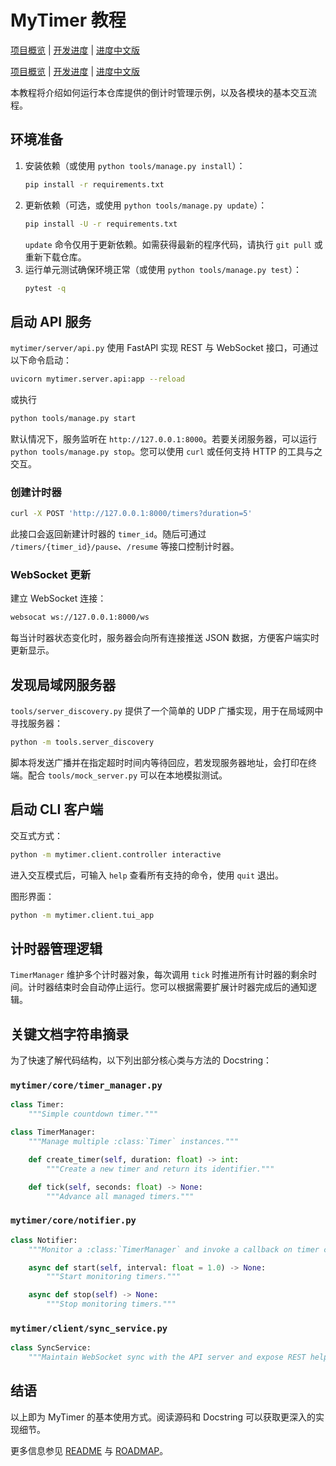 # MyTimer 教程
[项目概览](README.md) | [开发进度](ROADMAP.md) | [进度中文版](ROADMAP.zh.md)


[项目概览](README.md) | [开发进度](ROADMAP.md) | [进度中文版](ROADMAP.zh.md)



本教程将介绍如何运行本仓库提供的倒计时管理示例，以及各模块的基本交互流程。

## 环境准备

1. 安装依赖（或使用 `python tools/manage.py install`）：
   ```bash
   pip install -r requirements.txt
   ```
2. 更新依赖（可选，或使用 `python tools/manage.py update`）：
    ```bash
    pip install -U -r requirements.txt
    ```
    `update` 命令仅用于更新依赖。如需获得最新的程序代码，请执行 `git pull` 或重新下载仓库。
3. 运行单元测试确保环境正常（或使用 `python tools/manage.py test`）：
   ```bash
   pytest -q
   ```

## 启动 API 服务

`mytimer/server/api.py` 使用 FastAPI 实现 REST 与 WebSocket 接口，可通过以下命令启动：

```bash
uvicorn mytimer.server.api:app --reload
```
或执行
```bash
python tools/manage.py start
```

默认情况下，服务监听在 `http://127.0.0.1:8000`。若要关闭服务器，可以运行 `python tools/manage.py stop`。您可以使用 `curl` 或任何支持 HTTP 的工具与之交互。

### 创建计时器

```bash
curl -X POST 'http://127.0.0.1:8000/timers?duration=5'
```

此接口会返回新建计时器的 `timer_id`。随后可通过 `/timers/{timer_id}/pause`、`/resume` 等接口控制计时器。

### WebSocket 更新

建立 WebSocket 连接：

```bash
websocat ws://127.0.0.1:8000/ws
```

每当计时器状态变化时，服务器会向所有连接推送 JSON 数据，方便客户端实时更新显示。

## 发现局域网服务器

`tools/server_discovery.py` 提供了一个简单的 UDP 广播实现，用于在局域网中寻找服务器：

```bash
python -m tools.server_discovery
```

脚本将发送广播并在指定超时时间内等待回应，若发现服务器地址，会打印在终端。配合 `tools/mock_server.py` 可以在本地模拟测试。

## 启动 CLI 客户端

交互式方式：
```bash
python -m mytimer.client.controller interactive
```
进入交互模式后，可输入 `help` 查看所有支持的命令，使用 `quit` 退出。

图形界面：
```bash
python -m mytimer.client.tui_app
```

## 计时器管理逻辑

`TimerManager` 维护多个计时器对象，每次调用 `tick` 时推进所有计时器的剩余时间。计时器结束时会自动停止运行。您可以根据需要扩展计时器完成后的通知逻辑。

## 关键文档字符串摘录

为了快速了解代码结构，以下列出部分核心类与方法的 Docstring：

### `mytimer/core/timer_manager.py`

```python
class Timer:
    """Simple countdown timer."""

class TimerManager:
    """Manage multiple :class:`Timer` instances."""

    def create_timer(self, duration: float) -> int:
        """Create a new timer and return its identifier."""

    def tick(self, seconds: float) -> None:
        """Advance all managed timers."""
```

### `mytimer/core/notifier.py`

```python
class Notifier:
    """Monitor a :class:`TimerManager` and invoke a callback on timer completion."""

    async def start(self, interval: float = 1.0) -> None:
        """Start monitoring timers."""

    async def stop(self) -> None:
        """Stop monitoring timers."""
```

### `mytimer/client/sync_service.py`

```python
class SyncService:
    """Maintain WebSocket sync with the API server and expose REST helpers."""
```

## 结语

以上即为 MyTimer 的基本使用方式。阅读源码和 Docstring 可以获取更深入的实现细节。

更多信息参见 [README](README.md) 与 [ROADMAP](ROADMAP.md)。
